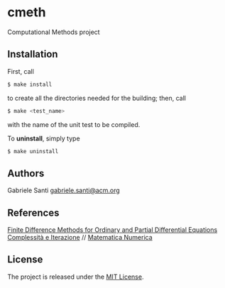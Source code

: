 # cmeth
Computational Methods project

## Installation
First, call
```bash
$ make install
```
to create all the directories needed for the building;
then, call
```bash
$ make <test_name>
```
with the name of the unit test to be compiled.


To **uninstall**, simply type
```bash
$ make uninstall
```
## Authors
Gabriele Santi [gabriele.santi@acm.org](mailto:gabriele.santi@acm.org)
## References
[Finite Difference Methods for Ordinary and Partial Differential Equations](http://epubs.siam.org/doi/book/10.1137/1.9780898717839) \
[Complessità e Iterazione](http://www.bollatiboringhieri.it/libri/zellini-paolo-complessita-e-iterazione-9788833958644/) //
[Matematica Numerica](http://www.springer.com/gp/book/9788847056435)
## License
The project is released under the [MIT License](https://opensource.org/licenses/MIT).
